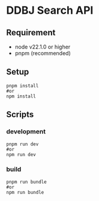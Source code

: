 # DDBJ Search API


## Requirement
* node v22.1.0 or higher
* pnpm (recommended)


## Setup
```shell
pnpm install
#or
npm install
```

## Scripts
### development
```shell
pnpm run dev
#or
npm run dev
```

### build
```shell
pnpm run bundle
#or
npm run bundle
```
